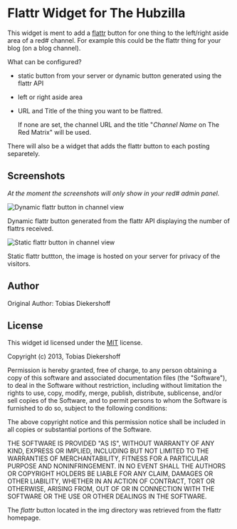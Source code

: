 Flattr Widget for The Hubzilla
================================
This widget is ment to add a [flattr][1] button for one thing to the
left/right aside area of a red# channel. For example this could be the flattr
thing for your blog (on a blog channel).

What can be configured?

* static button from your server or dynamic button generated using the flattr
  API
* left or right aside area
* URL and Title of the thing you want to be flattred.

  If none are set, the channel URL and the title "_Channel Name_ on The Red
  Matrix" will be used.

There will also be a widget that adds the flattr button to each posting
separetely.

Screenshots
-----------
_At the moment the screenshots will only show in your red# admin panel._

![Dynamic flattr button in channel view](/addon/flattrwidget/img/red-flattr-widget.png)

Dynamic flattr button generated from the flattr API displaying the number of
flattrs received.

![Static flattr button in channel view](/addon/flattrwidget/img/red-flattr-widget2.png)

Static flattr buttton, the image is hosted on your server for privacy of the
visitors.

Author
------

Original Author: Tobias Diekershoff

License
-------

This widget id licensed under the [MIT][2] license.

Copyright (c) 2013, Tobias Diekershoff

Permission is hereby granted, free of charge, to any person obtaining a copy
of this software and associated documentation files (the "Software"), to deal
in the Software without restriction, including without limitation the rights
to use, copy, modify, merge, publish, distribute, sublicense, and/or sell
copies of the Software, and to permit persons to whom the Software is
furnished to do so, subject to the following conditions:

The above copyright notice and this permission notice shall be included in
all copies or substantial portions of the Software.

THE SOFTWARE IS PROVIDED "AS IS", WITHOUT WARRANTY OF ANY KIND, EXPRESS OR
IMPLIED, INCLUDING BUT NOT LIMITED TO THE WARRANTIES OF MERCHANTABILITY,
FITNESS FOR A PARTICULAR PURPOSE AND NONINFRINGEMENT. IN NO EVENT SHALL THE
AUTHORS OR COPYRIGHT HOLDERS BE LIABLE FOR ANY CLAIM, DAMAGES OR OTHER
LIABILITY, WHETHER IN AN ACTION OF CONTRACT, TORT OR OTHERWISE, ARISING FROM,
OUT OF OR IN CONNECTION WITH THE SOFTWARE OR THE USE OR OTHER DEALINGS IN
THE SOFTWARE.

The _flattr_ button located in the img directory was retrieved from the flattr
homepage.

[1]: https://flattr.com
[2]: http://opensource.org/licenses/mit-license.php
